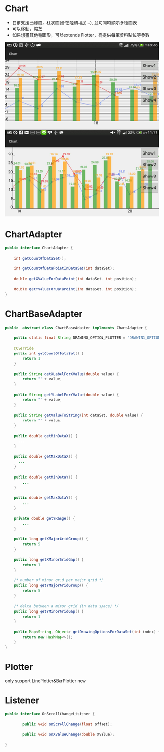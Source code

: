 # Chart

* 目前支援曲線圖，柱狀圖(會在陸續增加...), 並可同時顯示多種圖表
* 可以移動，縮放
* 如果想畫其他種圖形，可以extends Plotter，有提供每筆資料點位等參數

![Screenshot](https://github.com/cuber5566/Chart/blob/master/app/src/main/res/drawable-mdpi/chart_pic1.jpg)
![Screenshot](https://github.com/cuber5566/Chart/blob/master/app/src/main/res/drawable-mdpi/chart_pic2.jpg)
# ChartAdapter
``` java
public interface ChartAdapter {

    int getCountOfDataSet();

    int getCountOfDataPointInDataSet(int dataSet);

    double getXValueForDataPoint(int dataSet, int position);

    double getYValueForDataPoint(int dataSet, int position);
}

```
# ChartBaseAdapter
``` java
public  abstract class ChartBaseAdapter implements ChartAdapter {

    public static final String DRAWING_OPTION_PLOTTER = "DRAWING_OPTION_PLOTTER";

    @Override
    public int getCountOfDataSet() {
        return 1;
    }

    public String getXLabelForXValue(double value) {
        return "" + value;
    }

    public String getYLabelForYValue(double value) {
        return "" + value;
    }

    public String getValueToString(int dataSet, double value) {
        return "" + value;
    }

    public double getMinDataX() {
      ...
    }

    public double getMaxDataX() {
      ...
    }

    public double getMinDataY() {
        ...
    }

    public double getMaxDataY() {
        ...
    }

    private double getYRange() {
        ...
    }

    public long getXMajorGridGroup() {
        return 5;
    }

    public long getXMinorGridGap() {
        return 1;
    }

    /* number of minor grid per major grid */
    public long getYMajorGridGroup() {
        return 5;
    }

    /* delta between a minor grid (in data space) */
    public long getYMinorGridGap() {
        return 1;
    }

    public Map<String, Object> getDrawingOptionsForDataSet(int index) {
        return new HashMap<>();
    }
}
```
# Plotter

only support LinePlotter&BarPlotter now

# Listener
``` java
public interface OnScrollChangeListener {

        public void onScrollChange(float offset);
        
        public void onXValueChange(double XValue);
        
}

```
